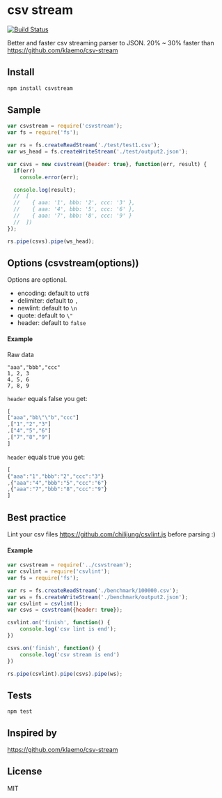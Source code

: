# csv stream

[![Build Status](https://travis-ci.org/chilijung/CSVstream.svg)](https://travis-ci.org/chilijung/CSVstream)

Better and faster csv streaming parser to JSON. 20% ~ 30% faster than https://github.com/klaemo/csv-stream

## Install

```javascript
npm install csvstream
```

## Sample

```javascript
var csvstream = require('csvstream');
var fs = require('fs');

var rs = fs.createReadStream('./test/test1.csv');
var ws_head = fs.createWriteStream('./test/output2.json');

var csvs = new csvstream({header: true}, function(err, result) {
  if(err)
    console.error(err);

  console.log(result);
  //  [ 
  //    { aaa: '1', bbb: '2', ccc: '3' },
  //    { aaa: '4', bbb: '5', ccc: '6' },
  //    { aaa: '7', bbb: '8', ccc: '9' } 
  //  ])
});

rs.pipe(csvs).pipe(ws_head);
```

## Options (csvstream(options))

Options are optional. 

- encoding: default to `utf8`
- delimiter: default to `,`
- newlint: default to `\n`
- quote: default to `\"`
- header: default to `false`

#### Example

Raw data

```
"aaa","bbb","ccc"
1, 2, 3
4, 5, 6
7, 8, 9
```

`header` equals false you get: 

```javascript
[
["aaa","bb\"\"b","ccc"]
,["1","2","3"]
,["4","5","6"]
,["7","8","9"]
]
```

`header` equals true you get:

```javascript
[
{"aaa":"1","bbb":"2","ccc":"3"}
,{"aaa":"4","bbb":"5","ccc":"6"}
,{"aaa":"7","bbb":"8","ccc":"9"}
]
```

## Best practice

Lint your csv files https://github.com/chilijung/csvlint.js before parsing :)

#### Example

```javascript
var csvstream = require('../csvstream');
var csvlint = require('csvlint');
var fs = require('fs');

var rs = fs.createReadStream('./benchmark/100000.csv');
var ws = fs.createWriteStream('./benchmark/output2.json');
var csvlint = csvlint();
var csvs = csvstream({header: true});

csvlint.on('finish', function() {
    console.log('csv lint is end');
})

csvs.on('finish', function() {
    console.log('csv stream is end')
})

rs.pipe(csvlint).pipe(csvs).pipe(ws);
```

## Tests

```
npm test
```

## Inspired by

https://github.com/klaemo/csv-stream

## License

MIT
